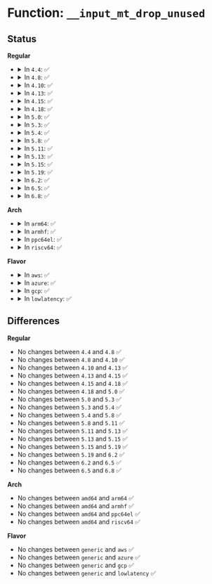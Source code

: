 # Function: <code>__input_mt_drop_unused</code>

## Status
<b>Regular</b>
<ul>
<li>
<details>
<summary>In <code>4.4</code>: ✅</summary>

```c
void __input_mt_drop_unused(struct input_dev *dev, struct input_mt *mt);
```

**Collision:** Unique Static

**Inline:** No

**Transformation:** False

**Instances:**

```
In drivers/input/input-mt.c (ffffffff8166aa50)
Location: drivers/input/input-mt.c:242
Inline: False
Direct callers:
  - drivers/input/input-mt.c:input_mt_drop_unused
  - drivers/input/input-mt.c:input_mt_sync_frame
```
**Symbols:**

```
ffffffff8166aa50-ffffffff8166aabd: __input_mt_drop_unused (STB_LOCAL)
```
</details>
</li>
<li>
<details>
<summary>In <code>4.8</code>: ✅</summary>

```c
void __input_mt_drop_unused(struct input_dev *dev, struct input_mt *mt);
```

**Collision:** Unique Static

**Inline:** No

**Transformation:** False

**Instances:**

```
In drivers/input/input-mt.c (ffffffff816cad30)
Location: drivers/input/input-mt.c:257
Inline: False
Direct callers:
  - drivers/input/input-mt.c:input_mt_sync_frame
  - drivers/input/input-mt.c:input_mt_drop_unused
```
**Symbols:**

```
ffffffff816cad30-ffffffff816cada3: __input_mt_drop_unused (STB_LOCAL)
```
</details>
</li>
<li>
<details>
<summary>In <code>4.10</code>: ✅</summary>

```c
void __input_mt_drop_unused(struct input_dev *dev, struct input_mt *mt);
```

**Collision:** Unique Static

**Inline:** No

**Transformation:** False

**Instances:**

```
In drivers/input/input-mt.c (ffffffff816f8cf0)
Location: drivers/input/input-mt.c:257
Inline: False
Direct callers:
  - drivers/input/input-mt.c:input_mt_sync_frame
  - drivers/input/input-mt.c:input_mt_drop_unused
```
**Symbols:**

```
ffffffff816f8cf0-ffffffff816f8d63: __input_mt_drop_unused (STB_LOCAL)
```
</details>
</li>
<li>
<details>
<summary>In <code>4.13</code>: ✅</summary>

```c
void __input_mt_drop_unused(struct input_dev *dev, struct input_mt *mt);
```

**Collision:** Unique Static

**Inline:** No

**Transformation:** False

**Instances:**

```
In drivers/input/input-mt.c (ffffffff8170e830)
Location: drivers/input/input-mt.c:257
Inline: False
Direct callers:
  - drivers/input/input-mt.c:input_mt_sync_frame
  - drivers/input/input-mt.c:input_mt_drop_unused
```
**Symbols:**

```
ffffffff8170e830-ffffffff8170e8a4: __input_mt_drop_unused (STB_LOCAL)
```
</details>
</li>
<li>
<details>
<summary>In <code>4.15</code>: ✅</summary>

```c
void __input_mt_drop_unused(struct input_dev *dev, struct input_mt *mt);
```

**Collision:** Unique Static

**Inline:** No

**Transformation:** False

**Instances:**

```
In drivers/input/input-mt.c (ffffffff8177fa70)
Location: drivers/input/input-mt.c:257
Inline: False
Direct callers:
  - drivers/input/input-mt.c:input_mt_sync_frame
  - drivers/input/input-mt.c:input_mt_drop_unused
```
**Symbols:**

```
ffffffff8177fa70-ffffffff8177fae4: __input_mt_drop_unused (STB_LOCAL)
```
</details>
</li>
<li>
<details>
<summary>In <code>4.18</code>: ✅</summary>

```c
void __input_mt_drop_unused(struct input_dev *dev, struct input_mt *mt);
```

**Collision:** Unique Static

**Inline:** No

**Transformation:** False

**Instances:**

```
In drivers/input/input-mt.c (ffffffff817c0b70)
Location: drivers/input/input-mt.c:261
Inline: False
Direct callers:
  - drivers/input/input-mt.c:input_mt_sync_frame
  - drivers/input/input-mt.c:input_mt_drop_unused
```
**Symbols:**

```
ffffffff817c0b70-ffffffff817c0be3: __input_mt_drop_unused (STB_LOCAL)
```
</details>
</li>
<li>
<details>
<summary>In <code>5.0</code>: ✅</summary>

```c
void __input_mt_drop_unused(struct input_dev *dev, struct input_mt *mt);
```

**Collision:** Unique Static

**Inline:** No

**Transformation:** False

**Instances:**

```
In drivers/input/input-mt.c (ffffffff817e8060)
Location: drivers/input/input-mt.c:261
Inline: False
Direct callers:
  - drivers/input/input-mt.c:input_mt_sync_frame
  - drivers/input/input-mt.c:input_mt_drop_unused
```
**Symbols:**

```
ffffffff817e8060-ffffffff817e80d3: __input_mt_drop_unused (STB_LOCAL)
```
</details>
</li>
<li>
<details>
<summary>In <code>5.3</code>: ✅</summary>

```c
void __input_mt_drop_unused(struct input_dev *dev, struct input_mt *mt);
```

**Collision:** Unique Static

**Inline:** No

**Transformation:** False

**Instances:**

```
In drivers/input/input-mt.c (ffffffff81828b00)
Location: drivers/input/input-mt.c:258
Inline: False
Direct callers:
  - drivers/input/input-mt.c:input_mt_sync_frame
  - drivers/input/input-mt.c:input_mt_drop_unused
```
**Symbols:**

```
ffffffff81828b00-ffffffff81828b6d: __input_mt_drop_unused (STB_LOCAL)
```
</details>
</li>
<li>
<details>
<summary>In <code>5.4</code>: ✅</summary>

```c
void __input_mt_drop_unused(struct input_dev *dev, struct input_mt *mt);
```

**Collision:** Unique Static

**Inline:** No

**Transformation:** False

**Instances:**

```
In drivers/input/input-mt.c (ffffffff8185a070)
Location: drivers/input/input-mt.c:258
Inline: False
Direct callers:
  - drivers/input/input-mt.c:input_mt_sync_frame
  - drivers/input/input-mt.c:input_mt_drop_unused
```
**Symbols:**

```
ffffffff8185a070-ffffffff8185a0dd: __input_mt_drop_unused (STB_LOCAL)
```
</details>
</li>
<li>
<details>
<summary>In <code>5.8</code>: ✅</summary>

```c
void __input_mt_drop_unused(struct input_dev *dev, struct input_mt *mt);
```

**Collision:** Unique Static

**Inline:** No

**Transformation:** False

**Instances:**

```
In drivers/input/input-mt.c (ffffffff8192cd60)
Location: drivers/input/input-mt.c:258
Inline: False
Direct callers:
  - drivers/input/input-mt.c:input_mt_sync_frame
  - drivers/input/input-mt.c:input_mt_drop_unused
```
**Symbols:**

```
ffffffff8192cd60-ffffffff8192cdcd: __input_mt_drop_unused (STB_LOCAL)
```
</details>
</li>
<li>
<details>
<summary>In <code>5.11</code>: ✅</summary>

```c
void __input_mt_drop_unused(struct input_dev *dev, struct input_mt *mt);
```

**Collision:** Unique Static

**Inline:** No

**Transformation:** False

**Instances:**

```
In drivers/input/input-mt.c (ffffffff81934230)
Location: drivers/input/input-mt.c:258
Inline: False
Direct callers:
  - drivers/input/input-mt.c:input_mt_sync_frame
  - drivers/input/input-mt.c:input_mt_drop_unused
```
**Symbols:**

```
ffffffff81934230-ffffffff8193429d: __input_mt_drop_unused (STB_LOCAL)
```
</details>
</li>
<li>
<details>
<summary>In <code>5.13</code>: ✅</summary>

```c
void __input_mt_drop_unused(struct input_dev *dev, struct input_mt *mt);
```

**Collision:** Unique Static

**Inline:** No

**Transformation:** False

**Instances:**

```
In drivers/input/input-mt.c (ffffffff81917590)
Location: drivers/input/input-mt.c:258
Inline: False
Direct callers:
  - drivers/input/input-mt.c:input_mt_sync_frame
  - drivers/input/input-mt.c:input_mt_drop_unused
```
**Symbols:**

```
ffffffff81917590-ffffffff819175fd: __input_mt_drop_unused (STB_LOCAL)
```
</details>
</li>
<li>
<details>
<summary>In <code>5.15</code>: ✅</summary>

```c
void __input_mt_drop_unused(struct input_dev *dev, struct input_mt *mt);
```

**Collision:** Unique Static

**Inline:** No

**Transformation:** False

**Instances:**

```
In drivers/input/input-mt.c (ffffffff819b9800)
Location: drivers/input/input-mt.c:258
Inline: False
Direct callers:
  - drivers/input/input-mt.c:input_mt_sync_frame
  - drivers/input/input-mt.c:input_mt_drop_unused
```
**Symbols:**

```
ffffffff819b9800-ffffffff819b986d: __input_mt_drop_unused (STB_LOCAL)
```
</details>
</li>
<li>
<details>
<summary>In <code>5.19</code>: ✅</summary>

```c
void __input_mt_drop_unused(struct input_dev *dev, struct input_mt *mt);
```

**Collision:** Unique Static

**Inline:** No

**Transformation:** False

**Instances:**

```
In drivers/input/input-mt.c (ffffffff81b19450)
Location: drivers/input/input-mt.c:258
Inline: False
Direct callers:
  - drivers/input/input-mt.c:input_mt_sync_frame
  - drivers/input/input-mt.c:input_mt_drop_unused
```
**Symbols:**

```
ffffffff81b19450-ffffffff81b194d9: __input_mt_drop_unused (STB_LOCAL)
```
</details>
</li>
<li>
<details>
<summary>In <code>6.2</code>: ✅</summary>

```c
void __input_mt_drop_unused(struct input_dev *dev, struct input_mt *mt);
```

**Collision:** Unique Static

**Inline:** No

**Transformation:** False

**Instances:**

```
In drivers/input/input-mt.c (ffffffff81caadf0)
Location: drivers/input/input-mt.c:259
Inline: False
Direct callers:
  - drivers/input/input-mt.c:input_mt_sync_frame
  - drivers/input/input-mt.c:input_mt_release_slots
  - drivers/input/input-mt.c:input_mt_drop_unused
```
**Symbols:**

```
ffffffff81caadf0-ffffffff81caae7f: __input_mt_drop_unused (STB_LOCAL)
```
</details>
</li>
<li>
<details>
<summary>In <code>6.5</code>: ✅</summary>

```c
void __input_mt_drop_unused(struct input_dev *dev, struct input_mt *mt);
```

**Collision:** Unique Static

**Inline:** No

**Transformation:** False

**Instances:**

```
In drivers/input/input-mt.c (ffffffff81d123d0)
Location: drivers/input/input-mt.c:259
Inline: False
Direct callers:
  - drivers/input/input-mt.c:input_mt_sync_frame
  - drivers/input/input-mt.c:input_mt_release_slots
  - drivers/input/input-mt.c:input_mt_drop_unused
```
**Symbols:**

```
ffffffff81d123d0-ffffffff81d1245f: __input_mt_drop_unused (STB_LOCAL)
```
</details>
</li>
<li>
<details>
<summary>In <code>6.8</code>: ✅</summary>

```c
void __input_mt_drop_unused(struct input_dev *dev, struct input_mt *mt);
```

**Collision:** Unique Static

**Inline:** No

**Transformation:** False

**Instances:**

```
In drivers/input/input-mt.c (ffffffff81dc7fd0)
Location: drivers/input/input-mt.c:259
Inline: False
Direct callers:
  - drivers/input/input-mt.c:input_mt_sync_frame
  - drivers/input/input-mt.c:input_mt_release_slots
  - drivers/input/input-mt.c:input_mt_drop_unused
```
**Symbols:**

```
ffffffff81dc7fd0-ffffffff81dc805f: __input_mt_drop_unused (STB_LOCAL)
```
</details>
</li>
</ul>
<b>Arch</b>
<ul>
<li>
<details>
<summary>In <code>arm64</code>: ✅</summary>

```c
void __input_mt_drop_unused(struct input_dev *dev, struct input_mt *mt);
```

**Collision:** Unique Static

**Inline:** No

**Transformation:** False

**Instances:**

```
In drivers/input/input-mt.c (ffff800010a9a050)
Location: drivers/input/input-mt.c:258
Inline: False
Direct callers:
  - drivers/input/input-mt.c:input_mt_sync_frame
  - drivers/input/input-mt.c:input_mt_drop_unused
```
**Symbols:**

```
ffff800010a9a050-ffff800010a9a0f4: __input_mt_drop_unused (STB_LOCAL)
```
</details>
</li>
<li>
<details>
<summary>In <code>armhf</code>: ✅</summary>

```c
void __input_mt_drop_unused(struct input_dev *dev, struct input_mt *mt);
```

**Collision:** Unique Static

**Inline:** No

**Transformation:** False

**Instances:**

```
In drivers/input/input-mt.c (c0b7bd20)
Location: drivers/input/input-mt.c:258
Inline: False
Direct callers:
  - drivers/input/input-mt.c:input_mt_sync_frame
  - drivers/input/input-mt.c:input_mt_drop_unused
```
**Symbols:**

```
c0b7bd20-c0b7bd9c: __input_mt_drop_unused (STB_LOCAL)
```
</details>
</li>
<li>
<details>
<summary>In <code>ppc64el</code>: ✅</summary>

```c
void __input_mt_drop_unused(struct input_dev *dev, struct input_mt *mt);
```

**Collision:** Unique Static

**Inline:** No

**Transformation:** False

**Instances:**

```
In drivers/input/input-mt.c (c000000000b7a030)
Location: drivers/input/input-mt.c:258
Inline: False
Direct callers:
  - drivers/input/input-mt.c:input_mt_sync_frame
  - drivers/input/input-mt.c:input_mt_drop_unused
```
**Symbols:**

```
c000000000b7a030-c000000000b7a0e8: __input_mt_drop_unused (STB_LOCAL)
```
</details>
</li>
<li>
<details>
<summary>In <code>riscv64</code>: ✅</summary>

```c
void __input_mt_drop_unused(struct input_dev *dev, struct input_mt *mt);
```

**Collision:** Unique Static

**Inline:** No

**Transformation:** False

**Instances:**

```
In drivers/input/input-mt.c (ffffffe0006aa9e6)
Location: drivers/input/input-mt.c:258
Inline: False
Direct callers:
  - drivers/input/input-mt.c:input_mt_sync_frame
  - drivers/input/input-mt.c:input_mt_drop_unused
```
**Symbols:**

```
ffffffe0006aa9e6-ffffffe0006aaa60: __input_mt_drop_unused (STB_LOCAL)
```
</details>
</li>
</ul>
<b>Flavor</b>
<ul>
<li>
<details>
<summary>In <code>aws</code>: ✅</summary>

```c
void __input_mt_drop_unused(struct input_dev *dev, struct input_mt *mt);
```

**Collision:** Unique Static

**Inline:** No

**Transformation:** False

**Instances:**

```
In drivers/input/input-mt.c (ffffffff8180f080)
Location: drivers/input/input-mt.c:258
Inline: False
Direct callers:
  - drivers/input/input-mt.c:input_mt_sync_frame
  - drivers/input/input-mt.c:input_mt_drop_unused
```
**Symbols:**

```
ffffffff8180f080-ffffffff8180f0ed: __input_mt_drop_unused (STB_LOCAL)
```
</details>
</li>
<li>
<details>
<summary>In <code>azure</code>: ✅</summary>

```c
void __input_mt_drop_unused(struct input_dev *dev, struct input_mt *mt);
```

**Collision:** Unique Static

**Inline:** No

**Transformation:** False

**Instances:**

```
In drivers/input/input-mt.c (ffffffff817d67d0)
Location: drivers/input/input-mt.c:258
Inline: False
Direct callers:
  - drivers/input/input-mt.c:input_mt_sync_frame
  - drivers/input/input-mt.c:input_mt_drop_unused
```
**Symbols:**

```
ffffffff817d67d0-ffffffff817d683d: __input_mt_drop_unused (STB_LOCAL)
```
</details>
</li>
<li>
<details>
<summary>In <code>gcp</code>: ✅</summary>

```c
void __input_mt_drop_unused(struct input_dev *dev, struct input_mt *mt);
```

**Collision:** Unique Static

**Inline:** No

**Transformation:** False

**Instances:**

```
In drivers/input/input-mt.c (ffffffff8184e200)
Location: drivers/input/input-mt.c:258
Inline: False
Direct callers:
  - drivers/input/input-mt.c:input_mt_sync_frame
  - drivers/input/input-mt.c:input_mt_drop_unused
```
**Symbols:**

```
ffffffff8184e200-ffffffff8184e26d: __input_mt_drop_unused (STB_LOCAL)
```
</details>
</li>
<li>
<details>
<summary>In <code>lowlatency</code>: ✅</summary>

```c
void __input_mt_drop_unused(struct input_dev *dev, struct input_mt *mt);
```

**Collision:** Unique Static

**Inline:** No

**Transformation:** False

**Instances:**

```
In drivers/input/input-mt.c (ffffffff818693d0)
Location: drivers/input/input-mt.c:258
Inline: False
Direct callers:
  - drivers/input/input-mt.c:input_mt_sync_frame
  - drivers/input/input-mt.c:input_mt_drop_unused
```
**Symbols:**

```
ffffffff818693d0-ffffffff8186943d: __input_mt_drop_unused (STB_LOCAL)
```
</details>
</li>
</ul>

## Differences
<b>Regular</b>
<ul>
<li>
No changes between <code>4.4</code> and <code>4.8</code> ✅
</li>
<li>
No changes between <code>4.8</code> and <code>4.10</code> ✅
</li>
<li>
No changes between <code>4.10</code> and <code>4.13</code> ✅
</li>
<li>
No changes between <code>4.13</code> and <code>4.15</code> ✅
</li>
<li>
No changes between <code>4.15</code> and <code>4.18</code> ✅
</li>
<li>
No changes between <code>4.18</code> and <code>5.0</code> ✅
</li>
<li>
No changes between <code>5.0</code> and <code>5.3</code> ✅
</li>
<li>
No changes between <code>5.3</code> and <code>5.4</code> ✅
</li>
<li>
No changes between <code>5.4</code> and <code>5.8</code> ✅
</li>
<li>
No changes between <code>5.8</code> and <code>5.11</code> ✅
</li>
<li>
No changes between <code>5.11</code> and <code>5.13</code> ✅
</li>
<li>
No changes between <code>5.13</code> and <code>5.15</code> ✅
</li>
<li>
No changes between <code>5.15</code> and <code>5.19</code> ✅
</li>
<li>
No changes between <code>5.19</code> and <code>6.2</code> ✅
</li>
<li>
No changes between <code>6.2</code> and <code>6.5</code> ✅
</li>
<li>
No changes between <code>6.5</code> and <code>6.8</code> ✅
</li>
</ul>
<b>Arch</b>
<ul>
<li>
No changes between <code>amd64</code> and <code>arm64</code> ✅
</li>
<li>
No changes between <code>amd64</code> and <code>armhf</code> ✅
</li>
<li>
No changes between <code>amd64</code> and <code>ppc64el</code> ✅
</li>
<li>
No changes between <code>amd64</code> and <code>riscv64</code> ✅
</li>
</ul>
<b>Flavor</b>
<ul>
<li>
No changes between <code>generic</code> and <code>aws</code> ✅
</li>
<li>
No changes between <code>generic</code> and <code>azure</code> ✅
</li>
<li>
No changes between <code>generic</code> and <code>gcp</code> ✅
</li>
<li>
No changes between <code>generic</code> and <code>lowlatency</code> ✅
</li>
</ul>
